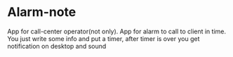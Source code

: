 # Alarm-note
App for call-center operator(not only).
App for alarm to call to client in time.
You just write some info and put a timer,
after timer is over you get notification on desktop and sound
